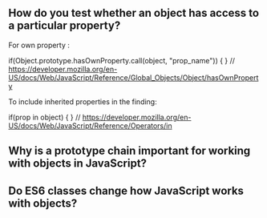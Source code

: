 How do you test whether an object has access to a particular
property?
------------------------------------------------------------

For own property : 

if(Object.prototype.hasOwnProperty.call(object, "prop_name")) 
{ }
// https://developer.mozilla.org/en-US/docs/Web/JavaScript/Reference/Global_Objects/Object/hasOwnProperty


To include inherited properties in the finding: 
 
if(prop in object) { } // https://developer.mozilla.org/en-US/docs/Web/JavaScript/Reference/Operators/in


Why is a prototype chain important for working with
objects in JavaScript?
----------------------------------------------------









Do ES6 classes change how JavaScript works with objects?
--------------------------------------------------------
